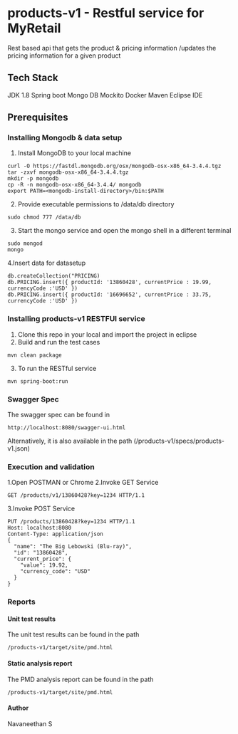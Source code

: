 # products-v1 - Restful service for MyRetail

Rest based api that gets the product & pricing information /updates the pricing information for a given product


## Tech Stack

JDK 1.8
Spring boot
Mongo DB
Mockito
Docker
Maven
Eclipse IDE

## Prerequisites

### Installing Mongodb & data setup

1. Install MongoDB to your local machine
```
curl -O https://fastdl.mongodb.org/osx/mongodb-osx-x86_64-3.4.4.tgz
tar -zxvf mongodb-osx-x86_64-3.4.4.tgz
mkdir -p mongodb
cp -R -n mongodb-osx-x86_64-3.4.4/ mongodb
export PATH=<mongodb-install-directory>/bin:$PATH
```
2. Provide executable permissions to /data/db directory
```
sudo chmod 777 /data/db
```
3. Start the mongo service and open the mongo shell in a different terminal
```
sudo mongod
mongo
```
4.Insert data for datasetup
```
db.createCollection("PRICING)
db.PRICING.insert({ productId: '13860428', currentPrice : 19.99, currencyCode :'USD' })
db.PRICING.insert({ productId: '16696652', currentPrice : 33.75, currencyCode :'USD' })

```


### Installing products-v1 RESTFUl service

1. Clone this repo in your local and import the project in eclipse
2. Build and run the test cases
```
mvn clean package
```
3. To run the RESTful service 
```
mvn spring-boot:run
```

### Swagger Spec

The swagger spec can be found in 

```
http://localhost:8080/swagger-ui.html
```
Alternatively, it is also available in the path (/products-v1/specs/products-v1.json)

### Execution and validation

1.Open POSTMAN or Chrome
2.Invoke GET Service
	
```
GET /products/v1/13860428?key=1234 HTTP/1.1

```

3.Invoke POST Service

```
PUT /products/13860428?key=1234 HTTP/1.1
Host: localhost:8080
Content-Type: application/json
{
  "name": "The Big Lebowski (Blu-ray)",
  "id": "13860428",
  "current_price": {
    "value": 19.92,
    "currency_code": "USD"
  }
}
```

### Reports

#### Unit test results

The unit test results can be found in the path
```
/products-v1/target/site/pmd.html
```
#### Static analysis report

The PMD analysis report can be found in the path
```
/products-v1/target/site/pmd.html
```

#### Author

Navaneethan S